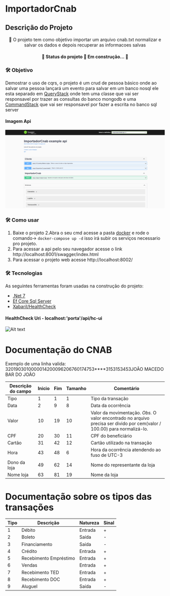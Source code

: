 # ImportadorCnab
## Descrição do Projeto
<p align="center">🚀 O projeto tem como objetivo importar um arquivo cnab.txt normalizar e salvar os dados e depois recuperar as informacoes salvas</p>

<h4 align="center"> 
	🚧  Status do projeto 🚀 Em construção...  🚧
</h4>

### 🛠 Objetivo

Demostrar o uso de cqrs,  o projeto é um crud de pessoa básico onde ao salvar uma pessoa lançará um evento para salvar em um banco nosql
ele esta separado em [QueryStack](https://github.com/Lucas-Sampaio/ExemploCQRS/tree/master/src/API/Application/Queries) onde tem uma classe que vai ser responsavel por trazer as
consultas do banco mongodb
e uma [CommandStack](https://github.com/Lucas-Sampaio/ExemploCQRS/tree/master/src/API/Application/Commands) que vai ser responsavel por fazer a escrita no banco sql server
#### Imagem Api
![Alt text](/Assets/ApiInportadorcnab.png?raw=true "Api")

### 🛠 Como usar
 1. Baixe o projeto
 2.Abra o seu cmd acesse a pasta [docker](https://github.com/Lucas-Sampaio/ImportadorCnab/tree/master/Docker) e rode o comando-> ```docker-compose up -d```
 isso irá subir os serviços necessario pro projeto.
 3. Para acessar a api pelo seu navegador acesse o link http://localhost:8001/swagger/index.html
 4. Para acessar o projeto web acesse http://localhost:8002/

### 🛠 Tecnologias

As seguintes ferramentas foram usadas na construção do projeto:

- [.Net 7](https://github.com/dotnet)
- [Ef Core Sql Server](https://github.com/dotnet/efcore)
- [Xabaril/HealthCheck](https://github.com/Xabaril/AspNetCore.Diagnostics.HealthChecks)
 #### HealthCheck Uri - localhost:'porta'/api/hc-ui
  ![Alt text](/Assets/healthcheck.png?raw=true "Fluxo")

# Documentação do CNAB

Exemplo de uma linha valida: 
3201903010000014200096206760174753****3153153453JOÃO MACEDO   BAR DO JOÃO       

| Descrição do campo  | Inicio | Fim | Tamanho | Comentário
| ------------- | ------------- | -----| ---- | ------
| Tipo  | 1  | 1 | 1 | Tipo da transação
| Data  | 2  | 9 | 8 | Data da ocorrência
| Valor | 10 | 19 | 10 | Valor da movimentação. *Obs.* O valor encontrado no arquivo precisa ser divido por cem(valor / 100.00) para normalizá-lo.
| CPF | 20 | 30 | 11 | CPF do beneficiário
| Cartão | 31 | 42 | 12 | Cartão utilizado na transação 
| Hora  | 43 | 48 | 6 | Hora da ocorrência atendendo ao fuso de UTC-3
| Dono da loja | 49 | 62 | 14 | Nome do representante da loja
| Nome loja | 63 | 81 | 19 | Nome da loja

# Documentação sobre os tipos das transações

| Tipo | Descrição | Natureza | Sinal |
| ---- | -------- | --------- | ----- |
| 1 | Débito | Entrada | + |
| 2 | Boleto | Saída | - |
| 3 | Financiamento | Saída | - |
| 4 | Crédito | Entrada | + |
| 5 | Recebimento Empréstimo | Entrada | + |
| 6 | Vendas | Entrada | + |
| 7 | Recebimento TED | Entrada | + |
| 8 | Recebimento DOC | Entrada | + |
| 9 | Aluguel | Saída | - |

